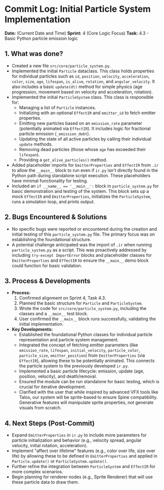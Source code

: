# Commit Log: Initial Particle System Implementation

**Date:** (Current Date and Time)
**Sprint:** 4 (Core Logic Focus)
**Task:** 4.3 - Basic Python particle emission logic

## 1. What was done?
- Created a new file `src/core/particle_system.py`.
- Implemented the initial `Particle` dataclass. This class holds properties for individual particles such as `id`, `position`, `velocity`, `acceleration`, `color`, `size`, `age`, `lifespan`, `is_alive`, `rotation`, and `angular_velocity`. It also includes a basic `update(dt)` method for simple physics (age progression, movement based on velocity and acceleration, rotation).
- Implemented the initial `ParticleSystem` class. This class is responsible for:
    - Managing a list of `Particle` instances.
    - Initializing with an optional `EffectIR` and `emitter_id` to fetch emitter properties.
    - Emitting new particles based on an `emission_rate` parameter (potentially animated via `EffectIR`). It includes logic for fractional particle emission (`_emission_debt`).
    - Updating the state of all active particles by calling their individual `update` methods.
    - Removing dead particles (those whose `age` has exceeded their `lifespan`).
    - Providing a `get_alive_particles()` method.
- Added placeholder imports for `EmitterProperties` and `EffectIR` from `.ir` to allow the `__main__` block to run even if `ir.py` isn't directly found in the Python path during standalone script execution. These placeholders have minimal functionality for testing.
- Included an `if __name__ == '__main__':` block in `particle_system.py` for basic demonstration and testing of the system. This block sets up a mock `EffectIR` and `EmitterProperties`, initializes the `ParticleSystem`, runs a simulation loop, and prints output.

## 2. Bugs Encountered & Solutions
- No specific bugs were reported or encountered during the creation and initial testing of this `particle_system.py` file. The primary focus was on establishing the foundational structure.
- A potential challenge anticipated was the import of `.ir` when running `particle_system.py` as a script. This was proactively addressed by including `try-except ImportError` blocks and placeholder classes for `EmitterProperties` and `EffectIR` to ensure the `__main__` demo block could function for basic validation.

## 3. Process & Developments
- **Process:**
    1.  Confirmed alignment on Sprint 4, Task 4.3.
    2.  Planned the basic structure for `Particle` and `ParticleSystem`.
    3.  Wrote the code for `src/core/particle_system.py`, including the classes and a `__main__` test block.
    4.  User confirmed the `__main__` block runs successfully, validating the initial implementation.
- **Key Developments:**
    - Established the foundational Python classes for individual particle representation and particle system management.
    - Integrated the concept of fetching emitter parameters (like `emission_rate`, `lifespan`, `initial_velocity`, `particle_color`, `particle_size`, `emitter_position`) from `EmitterProperties` (via `EffectIR`), allowing these to be potentially animated. This connects the particle system to the previously developed `ir.py`.
    - Implemented a basic particle lifecycle: emission, update (age, position, velocity), and death/removal.
    - Ensured the module can be run standalone for basic testing, which is crucial for iterative development.
    - Clarified with the user that while inspired by advanced VFX tools like Talos, our system will be sprite-based to ensure Spine compatibility. Generative features will manipulate sprite properties, not generate visuals from scratch.

## 4. Next Steps (Post-Commit)
- Expand `EmitterProperties` in `ir.py` to include more parameters for particle initialization and behavior (e.g., velocity spread, angular velocity, initial rotation, acceleration).
- Implement "affect over lifetime" features (e.g., color over life, size over life) by allowing these to be defined in `EmitterProperties` and applied in `Particle.update()` or `ParticleSystem.update()`.
- Further refine the integration between `ParticleSystem` and `EffectIR` for more complex scenarios.
- Begin planning for renderer nodes (e.g., Sprite Renderer) that will use these particle data to draw them. 